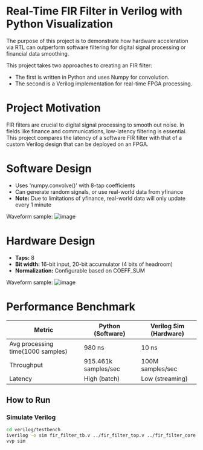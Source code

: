 # Real-Time FIR Filter in Verilog with Python Visualization

The purpose of this project is to demonstrate how hardware acceleration via RTL can outperform software filtering for digital signal processing or financial data smoothing. 

This project takes two approaches to creating an FIR filter:
  - The first is written in Python and uses Numpy for convolution.
  - The second is a Verilog implementation for real-time FPGA processing. 

# Project Motivation
  FIR filters are crucial to digital signal processing to smooth out noise. In fields like finance and communications, low-latency filtering is essential. 
  This project compares the latency of a software FIR filter with that of a custom Verilog design that can be deployed on an FPGA. 

# Software Design

  - Uses 'numpy.convolve()' with 8-tap coefficients
  - Can generate random signals, or use real-world data from yfinance
   - **Note:** Due to limitations of yfinance, real-world data will only update every 1 minute


  Waveform sample:
  ![image](https://github.com/user-attachments/assets/ad800ac7-75a7-4f7e-a513-5846f6185034)



# Hardware Design
  - **Taps:** 8
  - **Bit width:** 16-bit input, 20-bit accumulator (4 bits of headroom)
  - **Normalization:** Configurable based on COEFF_SUM
  
  Waveform sample:
  ![image](https://github.com/user-attachments/assets/f7617947-32f4-43ab-8e5b-8bb951733d34)




# Performance Benchmark
| Metric                    | Python (Software) | Verilog Sim (Hardware) |
|---------------------------|-------------------|------------------------|
| Avg processing time(1000 samples) | 980 ns    |  10 ns
| Throughput                | 915.461k samples/sec | 100M samples/sec
| Latency                   |   High (batch)    |    Low (streaming)     |

##  How to Run

### Simulate Verilog
```bash
cd verilog/testbench
iverilog -o sim fir_filter_tb.v ../fir_filter_top.v ../fir_filter_core.v ../coeff_rom.v
vvp sim
